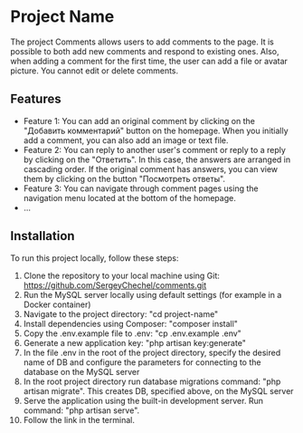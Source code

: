 # Project Name

The project Comments allows users to add comments to the page. It is possible to both add new comments and respond to existing ones. Also, when adding a comment for the first time, the user can add a file or avatar picture. You cannot edit or delete comments.

## Features

-   Feature 1: You can add an original comment by clicking on the "Добавить комментарий" button on the homepage. When you initially add a comment, you can also add an image or text file.
-   Feature 2: You can reply to another user's comment or reply to a reply by clicking on the "Ответить". In this case, the answers are arranged in cascading order. If the original comment has answers, you can view them by clicking on the button "Посмотреть ответы".
-   Feature 3: You can navigate through comment pages using the navigation menu located at the bottom of the homepage.
-   ...

## Installation

To run this project locally, follow these steps:

1. Clone the repository to your local machine using Git: https://github.com/SergeyChechel/comments.git
2. Run the MySQL server locally using default settings (for example in a Docker container)
3. Navigate to the project directory: "cd project-name"
4. Install dependencies using Composer: "composer install"
5. Copy the .env.example file to .env: "cp .env.example .env"
6. Generate a new application key: "php artisan key:generate"
7. In the file .env in the root of the project directory, specify the desired name of DB and configure the parameters for connecting to the database on the MySQL server
8. In the root project directory run database migrations command: "php artisan migrate". This creates DB, specified above, on the MySQL server
9. Serve the application using the built-in development server. Run command: "php artisan serve".
10. Follow the link in the terminal.
